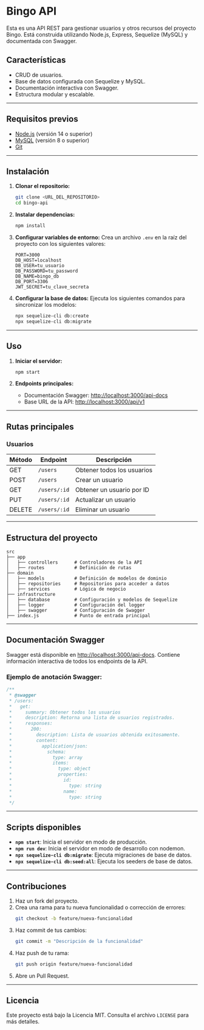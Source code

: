 # Bingo API

Esta es una API REST para gestionar usuarios y otros recursos del proyecto Bingo. Está construida utilizando Node.js, Express, Sequelize (MySQL) y documentada con Swagger.

## Características

- CRUD de usuarios.
- Base de datos configurada con Sequelize y MySQL.
- Documentación interactiva con Swagger.
- Estructura modular y escalable.

---

## Requisitos previos

- [Node.js](https://nodejs.org/) (versión 14 o superior)
- [MySQL](https://www.mysql.com/) (versión 8 o superior)
- [Git](https://git-scm.com/)

---

## Instalación

1. **Clonar el repositorio:**
   ```bash
   git clone <URL_DEL_REPOSITORIO>
   cd bingo-api
   ```

2. **Instalar dependencias:**
   ```bash
   npm install
   ```

3. **Configurar variables de entorno:**
   Crea un archivo `.env` en la raíz del proyecto con los siguientes valores:
   ```env
   PORT=3000
   DB_HOST=localhost
   DB_USER=tu_usuario
   DB_PASSWORD=tu_password
   DB_NAME=bingo_db
   DB_PORT=3306
   JWT_SECRET=tu_clave_secreta
   ```

4. **Configurar la base de datos:**
   Ejecuta los siguientes comandos para sincronizar los modelos:
   ```bash
   npx sequelize-cli db:create
   npx sequelize-cli db:migrate
   ```

---

## Uso

1. **Iniciar el servidor:**
   ```bash
   npm start
   ```

2. **Endpoints principales:**
   - Documentación Swagger: [http://localhost:3000/api-docs](http://localhost:3000/api-docs)
   - Base URL de la API: [http://localhost:3000/api/v1](http://localhost:3000/api/v1)

---

## Rutas principales

### Usuarios

| Método | Endpoint    | Descripción               |
|--------|-------------|---------------------------|
| GET    | `/users`    | Obtener todos los usuarios |
| POST   | `/users`    | Crear un usuario          |
| GET    | `/users/:id`| Obtener un usuario por ID |
| PUT    | `/users/:id`| Actualizar un usuario     |
| DELETE | `/users/:id`| Eliminar un usuario       |

---

## Estructura del proyecto

```plaintext
src
├── app
│   ├── controllers      # Controladores de la API
│   ├── routes           # Definición de rutas
├── domain
│   ├── models           # Definición de modelos de dominio
│   ├── repositories     # Repositorios para acceder a datos
│   ├── services         # Lógica de negocio
├── infrastructure
│   ├── database         # Configuración y modelos de Sequelize
│   ├── logger           # Configuración del logger
│   ├── swagger          # Configuración de Swagger
├── index.js             # Punto de entrada principal
```

---

## Documentación Swagger

Swagger está disponible en [http://localhost:3000/api-docs](http://localhost:3000/api-docs). Contiene información interactiva de todos los endpoints de la API.

### Ejemplo de anotación Swagger:

```javascript
/**
 * @swagger
 * /users:
 *   get:
 *     summary: Obtener todos los usuarios
 *     description: Retorna una lista de usuarios registrados.
 *     responses:
 *       200:
 *         description: Lista de usuarios obtenida exitosamente.
 *         content:
 *           application/json:
 *             schema:
 *               type: array
 *               items:
 *                 type: object
 *                 properties:
 *                   id:
 *                     type: string
 *                   name:
 *                     type: string
 */
```

---

## Scripts disponibles

- **`npm start`**: Inicia el servidor en modo de producción.
- **`npm run dev`**: Inicia el servidor en modo de desarrollo con nodemon.
- **`npx sequelize-cli db:migrate`**: Ejecuta migraciones de base de datos.
- **`npx sequelize-cli db:seed:all`**: Ejecuta los seeders de base de datos.

---

## Contribuciones

1. Haz un fork del proyecto.
2. Crea una rama para tu nueva funcionalidad o corrección de errores:
   ```bash
   git checkout -b feature/nueva-funcionalidad
   ```
3. Haz commit de tus cambios:
   ```bash
   git commit -m "Descripción de la funcionalidad"
   ```
4. Haz push de tu rama:
   ```bash
   git push origin feature/nueva-funcionalidad
   ```
5. Abre un Pull Request.

---

## Licencia

Este proyecto está bajo la Licencia MIT. Consulta el archivo `LICENSE` para más detalles.
